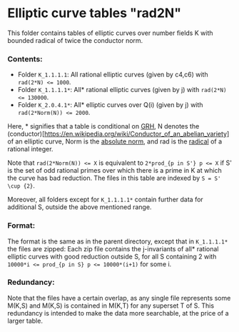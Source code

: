 # Elliptic curve tables "rad2N"

This folder contains tables of elliptic curves over number fields K with bounded radical of twice the conductor norm.

### Contents:

- Folder `K_1.1.1.1`: All rational elliptic curves (given by c4,c6) with `rad(2*N) <= 1000`.
- Folder `K_1.1.1.1*`: All* rational elliptic curves (given by j) with `rad(2*N) <= 130000`. 
- Folder `K_2.0.4.1*`: All* elliptic curves over Q(i) (given by j) with `rad(2*Norm(N)) <= 2000`.

Here, * signifies that a table is conditional on [GRH](https://en.wikipedia.org/wiki/Generalized_Riemann_hypothesis), N denotes the (conductor)[https://en.wikipedia.org/wiki/Conductor_of_an_abelian_variety] of an elliptic curve, Norm is the [absolute norm](https://en.wikipedia.org/wiki/Ideal_norm#Absolute_norm), and rad is the [radical](https://en.wikipedia.org/wiki/Radical_of_an_integer) of a rational integer.

Note that `rad(2*Norm(N)) <= X` is equivalent to `2*prod_{p in S'} p <= X` if S' is the set of odd rational primes over which there is a prime in K at which the curve has bad reduction. 
The files in this table are indexed by `S = S' \cup {2}`.

Moreover, all folders except for `K_1.1.1.1*` contain further data for additional S, outside the above mentioned range.

### Format:

The format is the same as in the parent directory, except that in `K_1.1.1.1*` the files are zipped: 
Each zip file contains the j-invariants of all* rational elliptic curves with good reduction outside S, for all S containing 2 with `10000*i <= prod_{p in S} p <= 10000*(i+1)` for some i.

### Redundancy:

Note that the files have a certain overlap, as any single file represents some M(K,S) and M(K,S) is contained in M(K,T) for any superset T of S.
This redundancy is intended to make the data more searchable, at the price of a larger table.
